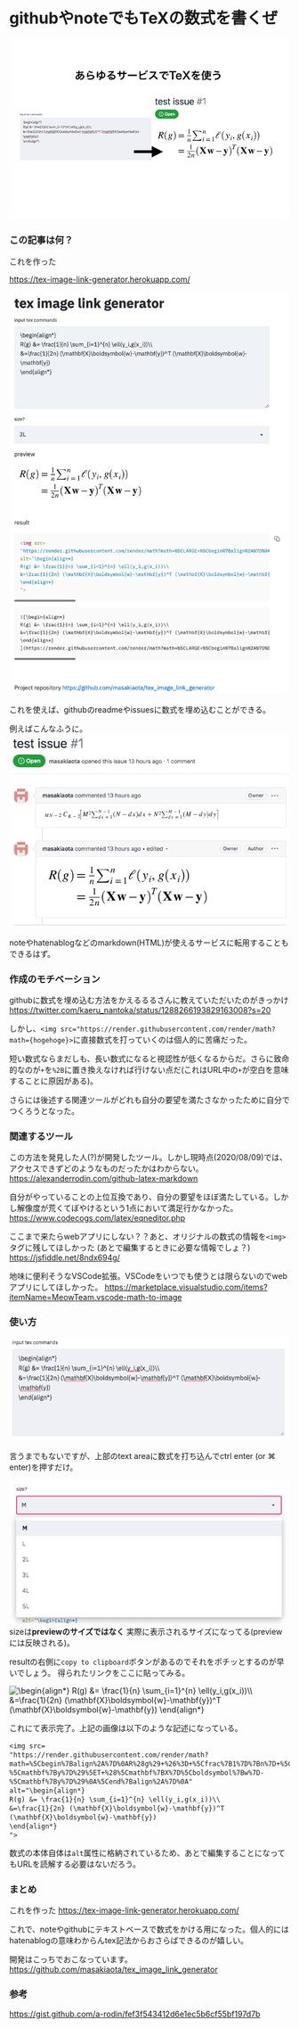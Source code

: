githubやnoteでもTeXの数式を書くぜ
===

![](logo.png)

### この記事は何？

これを作った

https://tex-image-link-generator.herokuapp.com/

![](generator.png)


これを使えば、githubのreadmeやissuesに数式を埋め込むことができる。

例えばこんなふうに。
![](example.png)


noteやhatenablogなどのmarkdown(HTML)が使えるサービスに転用することもできるはず。


### 作成のモチベーション

githubに数式を埋め込む方法をかえるるるさんに教えていただいたのがきっかけ
https://twitter.com/kaeru_nantoka/status/1288266193829163008?s=20

しかし、`<img src="https://render.githubusercontent.com/render/math?math={hogehoge}>`に直接数式を打っていくのは個人的に苦痛だった。


短い数式ならまだしも、長い数式になると視認性が低くなるからだ。さらに致命的なのが`+`を`%2B`に置き換えなければ行けない点だ(これはURL中の`+`が空白を意味することに原因がある)。

さらには後述する関連ツールがどれも自分の要望を満たさなかったために自分でつくろうとなった。

### 関連するツール

この方法を発見した人(?)が開発したツール。しかし現時点(2020/08/09)では、アクセスできずどのようなものだったかはわからない。
https://alexanderrodin.com/github-latex-markdown



自分がやっていることの上位互換であり、自分の要望をほぼ満たしている。しかし解像度が荒くてぼやけるという1点において満足行かなかった。
https://www.codecogs.com/latex/eqneditor.php


ここまで来たらwebアプリにしない？？あと、オリジナルの数式の情報を`<img>`タグに残してほしかった (あとで編集するときに必要な情報でしょ？)
https://jsfiddle.net/8ndx694g/


地味に便利そうなVSCode拡張。VSCodeをいつでも使うとは限らないのでwebアプリにしてほしかった。
https://marketplace.visualstudio.com/items?itemName=MeowTeam.vscode-math-to-image


### 使い方

![](input.png)

言うまでもないですが、上部のtext areaに数式を打ち込んでctrl enter (or ⌘ enter)を押すだけ。


![](size.png)
sizeは**previewのサイズではなく** 実際に表示されるサイズになってる(previewには反映される)。


resultの右側に`copy to clipboard`ボタンがあるのでそれをポチッとするのが早いでしょう。
得られたリンクをここに貼ってみる。

<img src=
"https://render.githubusercontent.com/render/math?math=%5Cbegin%7Balign%2A%7D%0AR%28g%29+%26%3D+%5Cfrac%7B1%7D%7Bn%7D+%5Csum_%7Bi%3D1%7D%5E%7Bn%7D+%5Cell%28y_i%2Cg%28x_i%29%29%5C%5C%0A%26%3D%5Cfrac%7B1%7D%7B2n%7D+%28%5Cmathbf%7BX%7D%5Cboldsymbol%7Bw%7D-%5Cmathbf%7By%7D%29%5ET+%28%5Cmathbf%7BX%7D%5Cboldsymbol%7Bw%7D-%5Cmathbf%7By%7D%29%0A%5Cend%7Balign%2A%7D%0A" 
alt="\begin{align*}
R(g) &= \frac{1}{n} \sum_{i=1}^{n} \ell(y_i,g(x_i))\\
&=\frac{1}{2n} (\mathbf{X}\boldsymbol{w}-\mathbf{y})^T (\mathbf{X}\boldsymbol{w}-\mathbf{y})
\end{align*}
">

これにて表示完了。上記の画像は以下のような記述になっている。

```
<img src=
"https://render.githubusercontent.com/render/math?math=%5Cbegin%7Balign%2A%7D%0AR%28g%29+%26%3D+%5Cfrac%7B1%7D%7Bn%7D+%5Csum_%7Bi%3D1%7D%5E%7Bn%7D+%5Cell%28y_i%2Cg%28x_i%29%29%5C%5C%0A%26%3D%5Cfrac%7B1%7D%7B2n%7D+%28%5Cmathbf%7BX%7D%5Cboldsymbol%7Bw%7D-%5Cmathbf%7By%7D%29%5ET+%28%5Cmathbf%7BX%7D%5Cboldsymbol%7Bw%7D-%5Cmathbf%7By%7D%29%0A%5Cend%7Balign%2A%7D%0A" 
alt="\begin{align*}
R(g) &= \frac{1}{n} \sum_{i=1}^{n} \ell(y_i,g(x_i))\\
&=\frac{1}{2n} (\mathbf{X}\boldsymbol{w}-\mathbf{y})^T (\mathbf{X}\boldsymbol{w}-\mathbf{y})
\end{align*}
">
```

数式の本体自体は`alt`属性に格納されているため、あとで編集することになってもURLを読解する必要はないだろう。


### まとめ

これを作った
https://tex-image-link-generator.herokuapp.com/

これで、noteやgithubにテキストベースで数式をかける用になった。個人的にはhatenablogの意味わからんtex記法からおさらばできるのが嬉しい。

開発はこっちでおこなっています。
https://github.com/masakiaota/tex_image_link_generator

### 参考

https://gist.github.com/a-rodin/fef3f543412d6e1ec5b6cf55bf197d7b
